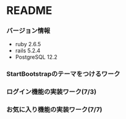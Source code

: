 # README

### バージョン情報
* ruby 2.6.5
* rails 5.2.4
* PostgreSQL 12.2

### StartBootstrapのテーマをつけるワーク
### ログイン機能の実装ワーク(7/3)
### お気に入り機能の実装ワーク(7/7)
